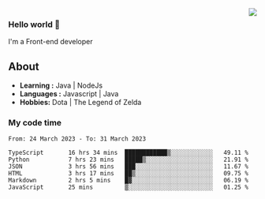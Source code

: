<img align='right' src="https://github-readme-stats.vercel.app/api?username=jumodada&show_icons=true&theme=vue">

### Hello world 👋

I'm a Front-end developer 
    
## About
-  **Learning :** Java | NodeJs
-  **Languages :** Javascript | Java
-  **Hobbies:** Dota | The Legend of Zelda

### My code time

<!--START_SECTION:waka-->

```text
From: 24 March 2023 - To: 31 March 2023

TypeScript       16 hrs 34 mins  ████████████▒░░░░░░░░░░░░   49.11 %
Python           7 hrs 23 mins   █████▒░░░░░░░░░░░░░░░░░░░   21.91 %
JSON             3 hrs 56 mins   ███░░░░░░░░░░░░░░░░░░░░░░   11.67 %
HTML             3 hrs 17 mins   ██▒░░░░░░░░░░░░░░░░░░░░░░   09.75 %
Markdown         2 hrs 5 mins    █▓░░░░░░░░░░░░░░░░░░░░░░░   06.19 %
JavaScript       25 mins         ▒░░░░░░░░░░░░░░░░░░░░░░░░   01.25 %
```

<!--END_SECTION:waka-->
